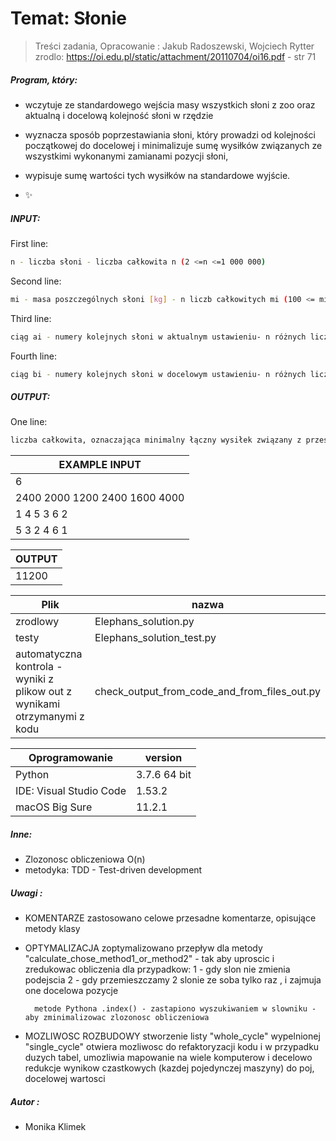 # Temat: Słonie

> Treści zadania, Opracowanie : Jakub Radoszewski, Wojciech Rytter
> zrodlo: https://oi.edu.pl/static/attachment/20110704/oi16.pdf - str 71

##### Program, który: 

- wczytuje ze standardowego wejścia masy wszystkich słoni z zoo oraz aktualną i docelową kolejność słoni w rzędzie
- wyznacza sposób poprzestawiania słoni, który prowadzi od kolejności początkowej do docelowej i minimalizuje sumę wysiłków związanych ze wszystkimi wykonanymi zamianami pozycji słoni, 
- wypisuje sumę wartości tych wysiłków na standardowe wyjście.

- ✨
##### INPUT:
First line:
```sh
n - liczba słoni - liczba całkowita n (2 <=n <=1 000 000)
```
Second line:
```sh
mi - masa poszczególnych słoni [kg] - n liczb całkowitych mi (100 <= mi <= 6 500 dla 1 <= i <= n), separator spacja
```
Third line:
```sh
ciąg ai - numery kolejnych słoni w aktualnym ustawieniu- n różnych liczb całkowitych ai (1<= ai <= n), separator spacja
```
Fourth line:
```sh
ciąg bi - numery kolejnych słoni w docelowym ustawieniu- n różnych liczb całkowitych bi (1<= bi <= n), separator spacja
```

##### OUTPUT:
One line:
```sh
liczba całkowita, oznaczająca minimalny łączny wysiłek związany z przestawianiem słoni, w wyniku którego z ustawienia reprezentowanego przez (ai) uzyskuje się ustawienie (bi)
```




| EXAMPLE INPUT | 
| ------ | 
| 6 | 
| 2400 2000 1200 2400 1600 4000  | 
| 1 4 5 3 6 2 | 
| 5 3 2 4 6 1  | 

| OUTPUT | 
| ------ | 
| 11200 | 



| Plik | nazwa |
| ------ | ------ |
| zrodlowy | Elephans_solution.py|
| testy | Elephans_solution_test.py |
| automatyczna kontrola - wyniki z plikow out z wynikami otrzymanymi z kodu | check_output_from_code_and_from_files_out.py|

| Oprogramowanie | version |
| ------ | ------ |
| Python | 3.7.6 64 bit |
| IDE: Visual Studio Code | 1.53.2 |
| macOS Big Sure|  11.2.1 |

##### Inne: 

- Zlozonosc obliczeniowa  O(n)
-  metodyka: TDD - Test-driven development


##### Uwagi : 

- KOMENTARZE
        zastosowano celowe przesadne komentarze, opisujące metody klasy 

- OPTYMALIZACJA
        zoptymalizowano przepływ dla metody "calculate_chose_method1_or_method2" - 
        tak aby uproscic i zredukowac obliczenia dla przypadkow:
                1 - gdy slon nie zmienia podejscia
                2 - gdy przemieszczamy 2 slonie ze soba tylko raz , i zajmuja one docelowa pozycje
        
        metode Pythona .index() - zastapiono wyszukiwaniem w slowniku - aby zminimalizowac zlozonosc obliczeniowa

-  MOZLIWOSC ROZBUDOWY
        stworzenie listy "whole_cycle" wypelnionej "single_cycle" otwiera mozliwosc do refaktoryzacji kodu i
        w przypadku duzych tabel, umozliwia mapowanie na wiele komputerow i
        decelowo redukcje wynikow czastkowych (kazdej pojedynczej maszyny) do poj, docelowej wartosci 


##### Autor : 

- Monika Klimek
